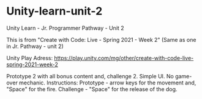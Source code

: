 # Unity-learn-unit-2
Unity Learn - Jr. Programmer Pathway - Unit 2

This is from "Create with Code: Live - Spring 2021 - Week 2"
(Same as one in Jr. Pathway - unit 2)

Unity Play Adress: 
https://play.unity.com/mg/other/create-with-code-live-spring-2021-week-2

Prototype 2 with all bonus content and, challenge 2. Simple UI. No game-over mechanic. Instructions: Prototype - arrow keys for the movement and, "Space" for the fire. Challenge - "Space" for the release of the dog.
